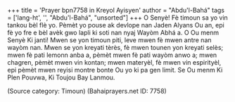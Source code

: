 +++
title = 'Prayer bpn7758 in Kreyol Ayisyen'
author = "Abdu'l-Bahá"
tags = ['lang-ht', '', "Abdu'l-Bahá", "unsorted"]
+++
O Senyè! Fè timoun sa yo vin tankou bèl flè yo. Pèmèt yo pouse ak devlope nan Jaden Alyans Ou an, epi fè yo fre e bèl avèk gwo lapli ki soti nan nyaj Wayòm Abhá a.
O Ou menm Senyè Ki janti! Mwen se yon timoun piti, leve mwen fè mwen antre nan wayòm nan. Mwen se yon kreyati tèrès, fè mwen tounen yon kreyati selès; mwen fè pati lemonn anba a, pèmèt mwen fè pati wayòm anwo a; mwen chagren, pèmèt mwen vin kontan; mwen materyèl, fè mwen vin espirityèl, epi pèmèt mwen reyisi montre bonte Ou yo ki pa gen limit. 
Se Ou menm Ki Plen Pouvwa, Ki Toujou Bay Lanmou.

(Source category: Timoun)
(Bahaiprayers.net ID: 7758)
